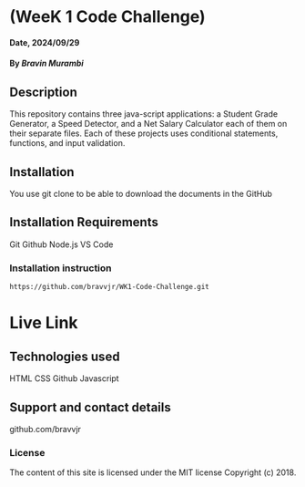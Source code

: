 # (WeeK 1 Code Challenge)

#### Date, 2024/09/29

#### By *Bravin Murambi*

## Description
This repository contains three java-script applications: a Student Grade Generator, a Speed Detector, and a Net Salary Calculator each of them on their separate files. Each of these projects uses conditional statements, functions, and input validation.

## Installation
You use git clone to be able to download the documents in the GitHub

## Installation Requirements
Git
Github
Node.js
VS Code

### Installation instruction
```
https://github.com/bravvjr/WK1-Code-Challenge.git
```

# Live Link

## Technologies used
HTML
CSS
Github
Javascript

## Support and contact details
github.com/bravvjr

### License
The content of this site is licensed under the MIT license
Copyright (c) 2018.

